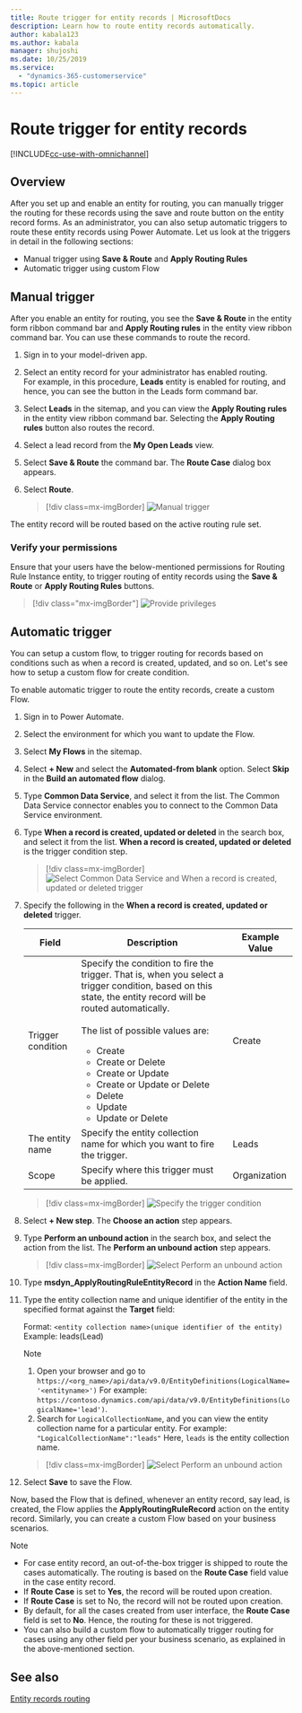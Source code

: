 ```yaml
---
title: Route trigger for entity records | MicrosoftDocs
description: Learn how to route entity records automatically.
author: kabala123
ms.author: kabala
manager: shujoshi
ms.date: 10/25/2019
ms.service: 
  - "dynamics-365-customerservice"
ms.topic: article
---
```

# Route trigger for entity records

[!INCLUDE[cc-use-with-omnichannel](../../includes/cc-use-with-omnichannel.md)]

## Overview

After you set up and enable an entity for routing, you can manually trigger the routing for these records using the save and route button on the entity record forms. As an administrator, you can also setup automatic triggers to route these entity records using Power Automate. Let us look at the triggers in detail in the following sections:

- Manual trigger using **Save & Route** and **Apply Routing Rules**
- Automatic trigger using custom Flow

## Manual trigger

After you enable an entity for routing, you see the **Save & Route** in the entity form ribbon command bar and **Apply Routing rules**  in the entity view ribbon command bar. You can use these commands to route the record.

1. Sign in to your model-driven app.

2. Select an entity record for your administrator has enabled routing. <br> For example, in this procedure, **Leads** entity is enabled for routing, and hence, you can see the button in the Leads form command bar. 

3. Select **Leads** in the sitemap, and you can view the **Apply Routing rules**  in the entity view ribbon command bar. Selecting the **Apply Routing rules** button also routes the record.

4. Select a lead record from the **My Open Leads** view.

5. Select **Save & Route** the command bar. The **Route Case** dialog box appears. 

6. Select **Route**. 

    > [!div class=mx-imgBorder] 
    > ![Manual trigger](../media/manual-trigger.png "Manual trigger")

The entity record will be routed based on the active routing rule set.

### Verify your permissions  

Ensure that your users have the below-mentioned permissions for Routing Rule Instance entity, to trigger routing of entity records using the **Save & Route** or **Apply Routing Rules** buttons.

   > [!div class="mx-imgBorder"]
   > ![Provide privileges](../media/rr-privileges-csrm.png "Provide privileges")

## Automatic trigger

You can setup a custom flow, to trigger routing for records based on conditions such as when a record is created, updated, and so on. Let's see how to setup a custom flow for create condition.

To enable automatic trigger to route the entity records, create a custom Flow.

1. Sign in to Power Automate.

2. Select the environment for which you want to update the Flow.

3. Select **My Flows** in the sitemap.

4. Select **+ New** and select the **Automated-from blank** option. Select **Skip** in the **Build an automated flow** dialog.

5. Type **Common Data Service**, and select it from the list. The Common Data Service connector enables you to connect to the Common Data Service environment.

6. Type **When a record is created, updated or deleted** in the search box, and select it from the list. **When a record is created, updated or deleted** is the trigger condition step. 

    > [!div class=mx-imgBorder] 
    > ![Select Common Data Service and When a record is created, updated or deleted trigger](../media/route-trigger1.png "Select Common Data Service and When a record is created, updated or deleted trigger")

7. Specify the following in the **When a record is created, updated or deleted** trigger.

    | Field | Description | Example Value |
    |-----------------|----------------------------|-----------------------------|
    | Trigger condition| Specify the condition to fire the trigger. That is, when you select a trigger condition, based on this state, the entity record will be routed automatically. <br> <br> The list of possible values are: <ul> <li>Create</li> <li>Create or Delete</li> <li>Create or Update</li> <li>Create or Update or Delete</li> <li>Delete</li> <li>Update</li> <li>Update or Delete</li>| Create |
    | The entity name | Specify the entity collection name for which you want to fire the trigger. |  Leads |
    | Scope | Specify where this trigger must be applied. | Organization |

    > [!div class=mx-imgBorder] 
    > ![Specify the trigger condition](../media/route-trigger2.png "Specify the trigger condition")

8. Select **+ New step**. The **Choose an action** step appears.

9. Type **Perform an unbound action** in the search box, and select the action from the list. The **Perform an unbound action** step appears.

    > [!div class=mx-imgBorder] 
    > ![Select Perform an unbound action](../media/route-trigger3.png "Select Perform an unbound action")

10. Type **msdyn_ApplyRoutingRuleEntityRecord** in the **Action Name** field.

11. Type the entity collection name and unique identifier of the entity in the specified format against the **Target** field:

    Format: `<entity collection name>(unique identifier of the entity)`
    Example: leads(Lead)

    > [!Note]
    > 1. Open your browser and go to `https://<org_name>/api/data/v9.0/EntityDefinitions(LogicalName='<entityname>')`
    > For example: `https://contoso.dynamics.com/api/data/v9.0/EntityDefinitions(LogicalName='lead')`.
    > 2. Search for `LogicalCollectionName`, and you can view the entity collection name for a particular entity.
    > For example: `"LogicalCollectionName":"leads"`
    > Here, `leads` is the entity collection name.
    
    > [!div class=mx-imgBorder] 
    > ![Select Perform an unbound action](../media/route-trigger4.png "Select Perform an unbound action")


12. Select **Save** to save the Flow.

Now, based the Flow that is defined, whenever an entity record, say lead, is created, the Flow applies the **ApplyRoutingRuleRecord** action on the entity record. Similarly, you can create a custom Flow based on your business scenarios.

> [!Note]
> - For case entity record, an out-of-the-box trigger is shipped to route the cases automatically. The routing is based on the **Route Case** field value in the case entity record. 
> - If **Route Case** is set to **Yes**, the record will be routed upon creation. 
> - If **Route Case** is set to No, the record will not be routed upon creation. 
> - By default, for all the cases created from user interface, the **Route Case** field is set to **No**. Hence, the routing for these is not triggered.
> - You can also build a custom flow to automatically trigger routing for cases using any other field per your business scenario, as explained in the above-mentioned section.

## See also

[Entity records routing](entity-channel.md)
